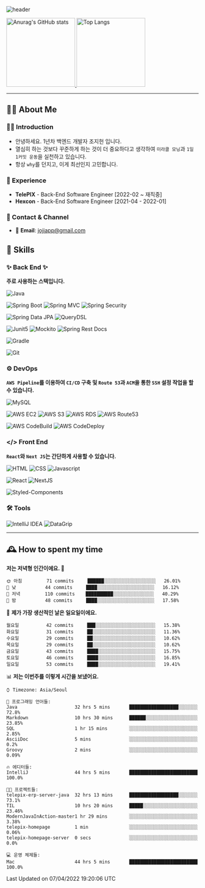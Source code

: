![header](https://capsule-render.vercel.app/api?type=transparent&fontColor=6b32af&height=200&text=Java%20Back-End%20Developer&fontSize=60)

<!-- 
[![Anurag's GitHub stats](https://github-readme-stats.vercel.app/api?username=jojiapp&show_icons=true&theme=midnight-purple&locale=kr)](https://github.com/jojiapp/TIL)
 -->
 
<a href="https://github.com/jojiapp/TIL">
  <img height="180px" src="https://github-readme-stats.vercel.app/api?username=jojiapp&show_icons=true&theme=midnight-purple&locale=kr" alt="Anurag's GitHub stats"/>
</a>

<a href="https://github.com/jojiapp/TIL">
  <img height="180px" src="https://github-readme-stats.vercel.app/api/top-langs/?username=jojiapp&theme=midnight-purple&layout=compact&locale=kr" alt="Top Langs"/>
</a>

<!-- 
<a href="https://solved.ac/jojiapp97">
  <img height="180px" src="http://mazassumnida.wtf/api/v2/generate_badge?boj=jojiapp97" alt="Solved.ac프로필"/>
</a>
 -->
---

## 💁‍♂️ About Me

### 🙇‍♂️ Introduction

- 안녕하세요. 1년차 백엔드 개발자 조지헌 입니다.
- 열심히 하는 것보다 꾸준하게 하는 것이 더 중요하다고 생각하여 `미라클 모닝`과 `1일 1커밋 운동`을 실천하고 있습니다.
- 항상 `why`를 던지고, 이게 최선인지 고민합니다.

### 💼 Experience

- **TelePIX** - Back-End Software Engineer [2022-02 ~ 재직중]
- **Hexcon** - Back-End Software Engineer [2021-04 - 2022-01]

### 🤝 Contact & Channel

- 📧 **Email**: jojiapp@gmail.com

## 🔨 Skills

### ✨ Back End ✨

**주로 사용하는 스택입니다.**

![Java](https://img.shields.io/badge/-Java-007396?logo=java&logoColor=white)

![Spring Boot](https://img.shields.io/badge/-Spring%20Boot-6DB33F?logo=spring%20boot&logoColor=white)
![Spring MVC](https://img.shields.io/badge/-Spring%20MVC-6DB33F)
![Spring Security](https://img.shields.io/badge/-Spring%20Security-6DB33F?logo=spring%20security&logoColor=white)

![Spring Data JPA](https://img.shields.io/badge/-Spring%20Data%20JPA-6DB33F?)
![QueryDSL](https://img.shields.io/badge/-QueryDSL-3E4348)

![Junit5](https://img.shields.io/badge/-Junit5-25A162?logo=junit5&logoColor=white)
![Mockito](https://img.shields.io/badge/-Mockito-25A162?)
![Spring Rest Docs](https://img.shields.io/badge/-Spring%20Rest%20Docs-6DB33F)

![Gradle](https://img.shields.io/badge/-Gradle-02303A?logo=gradle&logoColor=white)

![Git](https://img.shields.io/badge/-Git-F05032?logo=git&logoColor=white)

### ⚙️ DevOps

**`AWS Pipeline`를 이용하여 `CI/CD` 구축 및 `Route 53`과 `ACM`을 통한 `SSH` 설정 작업을 할 수 있습니다.**

![MySQL](https://img.shields.io/badge/-MySQL-4479A1?logo=mysql&logoColor=white)

![AWS EC2](https://img.shields.io/badge/-AWS%20EC2-FF9900)
![AWS S3](https://img.shields.io/badge/-AWS%20S3-569A31?logo=Amazon%20S3&logoColor=white)
![AWS RDS](https://img.shields.io/badge/-AWS%20RDS-4053D6)
![AWS Route53](https://img.shields.io/badge/-AWS%20Route53-FF9900)

![AWS CodeBuild](https://img.shields.io/badge/-AWS%20CoddBuild-6DB33F)
![AWS CodeDeploy](https://img.shields.io/badge/-AWS%20CoddDeploy-6DB33F?&)

### </> Front End

**`React`와 `Next JS`는 간단하게 사용할 수 있습니다.**

![HTML](https://img.shields.io/badge/-HTML-E34F26?logo=html5&logoColor=white)
![CSS](https://img.shields.io/badge/-CSS-1572B6?logo=css3&logoColor=white)
![Javascript](https://img.shields.io/badge/-Javascript-F7DF1E?logo=javascript&logoColor=white)

![React](https://img.shields.io/badge/-React-61DAFB?logo=react&logoColor=white)
![NextJS](https://img.shields.io/badge/-NextJS-000000?logo=next.js&logoColor=white)

![Styled-Components](https://img.shields.io/badge/Styled%20Components-DB7093?logo=styledComponents&logoColor=white)

### 🛠 Tools

![IntelliJ IDEA](https://img.shields.io/badge/-IntelliJ%20IDEA-FF0000?logo=intellij%20idea&logoColor=white)
![DataGrip](https://img.shields.io/badge/-DataGrip-512BD4?logo=datagrip&logoColor=white)

---

## 🕰 How to spent my time
<!--START_SECTION:waka-->
**저는 저녁형 인간이에요. 🦉** 

```text
🌞 아침         71 commits     ██████░░░░░░░░░░░░░░░░░░░   26.01% 
🌆 낮　         44 commits     ████░░░░░░░░░░░░░░░░░░░░░   16.12% 
🌃 저녁         110 commits    ██████████░░░░░░░░░░░░░░░   40.29% 
🌙 밤　         48 commits     ████░░░░░░░░░░░░░░░░░░░░░   17.58%

```
📅 **제가 가장 생산적인 날은 일요일이에요.** 

```text
월요일          42 commits     ███░░░░░░░░░░░░░░░░░░░░░░   15.38% 
화요일          31 commits     ██░░░░░░░░░░░░░░░░░░░░░░░   11.36% 
수요일          29 commits     ██░░░░░░░░░░░░░░░░░░░░░░░   10.62% 
목요일          29 commits     ██░░░░░░░░░░░░░░░░░░░░░░░   10.62% 
금요일          43 commits     ████░░░░░░░░░░░░░░░░░░░░░   15.75% 
토요일          46 commits     ████░░░░░░░░░░░░░░░░░░░░░   16.85% 
일요일          53 commits     ████░░░░░░░░░░░░░░░░░░░░░   19.41%

```


📊 **저는 이번주를 이렇게 시간을 보냈어요.** 

```text
⌚︎ Timezone: Asia/Seoul

💬 프로그래밍 언어들: 
Java                     32 hrs 5 mins       ██████████████████░░░░░░░   72.8% 
Markdown                 10 hrs 30 mins      ██████░░░░░░░░░░░░░░░░░░░   23.85% 
SQL                      1 hr 15 mins        ░░░░░░░░░░░░░░░░░░░░░░░░░   2.85% 
AsciiDoc                 5 mins              ░░░░░░░░░░░░░░░░░░░░░░░░░   0.2% 
Groovy                   2 mins              ░░░░░░░░░░░░░░░░░░░░░░░░░   0.09%

🔥 에디터들: 
IntelliJ                 44 hrs 5 mins       █████████████████████████   100.0%

🐱‍💻 프로젝트들: 
telepix-erp-server-java  32 hrs 13 mins      ██████████████████░░░░░░░   73.1% 
TIL                      10 hrs 20 mins      █████░░░░░░░░░░░░░░░░░░░░   23.46% 
ModernJavaInAction-master1 hr 29 mins        ░░░░░░░░░░░░░░░░░░░░░░░░░   3.38% 
telepix-homepage         1 min               ░░░░░░░░░░░░░░░░░░░░░░░░░   0.06% 
telepix-homepage-server  0 secs              ░░░░░░░░░░░░░░░░░░░░░░░░░   0.0%

💻 운영 체제들: 
Mac                      44 hrs 5 mins       █████████████████████████   100.0%

```


 Last Updated on 07/04/2022 19:20:06 UTC
<!--END_SECTION:waka-->
